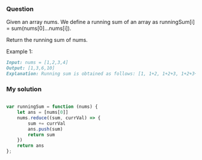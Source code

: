 ### Question

Given an array nums. We define a running sum of an array as runningSum[i] = sum(nums[0]…nums[i]).

Return the running sum of nums.

Example 1:

```md
Input: nums = [1,2,3,4]
Output: [1,3,6,10]
Explanation: Running sum is obtained as follows: [1, 1+2, 1+2+3, 1+2+3+4].
```

### My solution

```js

var runningSum = function (nums) {
    let ans = [nums[0]]
    nums.reduce((sum, currVal) => {
        sum += currVal
        ans.push(sum)
        return sum
    })
    return ans
};

```
